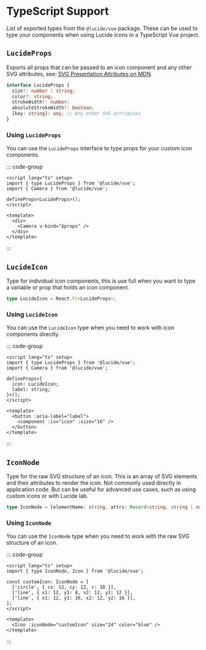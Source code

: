 # TypeScript Support

List of exported types from the `@lucide/vue` package.
These can be used to type your components when using Lucide icons in a TypeScript Vue project.

## `LucideProps`

Exports all props that can be passed to an icon component and any other SVG attributes, see: [SVG Presentation Attributes on MDN](https://developer.mozilla.org/en-US/docs/Web/SVG/Attribute/Presentation).

```ts
interface LucideProps {
  size?: number | string;
  color?: string;
  strokeWidth?: number;
  absoluteStrokeWidth?: boolean;
  [key: string]: any; // Any other SVG attributes
}
```

### Using `LucideProps`
You can use the `LucideProps` interface to type props for your custom icon components.

::: code-group
```vue [IconWrapper.vue]
<script lang="ts" setup>
import { type LucideProps } from '@lucide/vue';
import { Camera } from '@lucide/vue';

defineProps<LucideProps>();
</script>

<template>
  <div>
    <Camera v-bind="$props" />
  </div>
</template>
```
:::

## `LucideIcon`

Type for individual icon components, this is use full when you want to type a variable or prop that holds an icon component.

```ts
type LucideIcon = React.FC<LucideProps>;
```

### Using `LucideIcon`

You can use the `LucideIcon` type when you need to work with icon components directly.

::: code-group
```vue [IconButton.vue]
<script lang="ts" setup>
import { type LucideProps } from '@lucide/vue';
import { Camera } from '@lucide/vue';

defineProps<{
  icon: LucideIcon;
  label: string;
}>();
</script>

<template>
  <button :aria-label="label">
    <component :is="icon" :size="16" />
  </button>
</template>
```
:::

## `IconNode`

Type for the raw SVG structure of an icon. This is an array of SVG elements and their attributes to render the icon.
Not commonly used directly in application code. But can be useful for advanced use cases, such as using custom icons or with Lucide lab.

```ts
type IconNode = [elementName: string, attrs: Record<string, string | number>][];
```

### Using `IconNode`
You can use the `IconNode` type when you need to work with the raw SVG structure of an icon.

::: code-group
```vue [CustomIcon.vue]
<script lang="ts" setup>
import { type IconNode, Icon } from '@lucide/vue';

const customIcon: IconNode = [
  ['circle', { cx: 12, cy: 12, r: 10 }],
  ['line', { x1: 12, y1: 8, x2: 12, y2: 12 }],
  ['line', { x1: 12, y1: 16, x2: 12, y2: 16 }],
];
</script>

<template>
  <Icon :iconNode="customIcon" size="24" color="blue" />
</template>
```
:::
